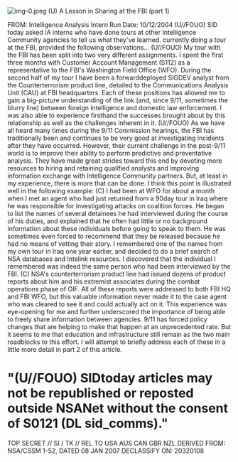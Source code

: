 ![img-0.jpeg](img-0.jpeg)
(U) A Lesson in Sharing at the FBI (part 1)

FROM: Intelligence Analysis Intern
Run Date: 10/12/2004
(U//FOUO) SID today asked IA interns who have done tours at other Intelligence Community agencies to tell us what they've learned. currently doing a tour at the FBI, provided the following observations...
(U//FOUO) My tour with the FBI has been split into two very different assignments. I spent the first three months with Customer Account Management (S112) as a representative to the FBI's Washington Field Office (WFO). During the second half of my tour I have been a forwarddeployed SIGDEV analyst from the Counterterrorism product line, detailed to the Communications Analysis Unit (CAU) at FBI headquarters. Each of these positions has allowed me to gain a big-picture understanding of the link (and, since 9/11, sometimes the blurry line) between foreign intelligence and domestic law enforcement. I was also able to experience firsthand the successes brought about by this relationship as well as the challenges inherent in it.
(U//FOUO) As we have all heard many times during the 9/11 Commission hearings, the FBI has traditionally been and continues to be very good at investigating incidents after they have occurred. However, their current challenge in the post-9/11 world is to improve their ability to perform predictive and preventative analysis. They have made great strides toward this end by devoting more resources to hiring and retaining qualified analysts and improving information exchange with Intelligence Community partners. But, at least in my experience, there is more that can be done. I think this point is illustrated well in the following example:
(C) I had been at WFO for about a month when I met an agent who had just returned from a 90day tour in Iraq where he was responsible for investigating attacks on coalition forces. He began to list the names of several detainees he had interviewed during the course of his duties, and explained that he often had little or no background information about these individuals before going to speak to them. He was sometimes even forced to recommend that they be released because he had no means of vetting their story. I remembered one of the names from my own tour in Iraq one year earlier, and decided to do a brief search of NSA databases and Intelink resources. I discovered that the individual I remembered was indeed the same person who had been interviewed by the FBI.
(C) NSA's counterterrorism product line had issued dozens of product reports about him and his extremist associates during the combat operations phase of OIF. All of these reports were addressed to both FBI HQ and FBI WFO, but this valuable information never made it to the case agent who was cleared to see it and could actually act on it. This experience was eye-opening for me and further underscored the importance of being able to freely share information between agencies. 9/11 has forced policy changes that are helping to make that happen at an unprecedented rate. But it seems to me that education and infrastructure still remain as the two main roadblocks to this effort. I will attempt to briefly address each of these in a little more detail in part 2 of this article.

# "(U//FOUO) SIDtoday articles may not be republished or reposted outside NSANet without the consent of S0121 (DL sid_comms)."
TOP SECRET // SI / TK // REL TO USA AUS CAN GBR NZL
DERIVED FROM: NSA/CSSM 1-52, DATED 08 JAN 2007 DECLASSIFY ON: 20320108
